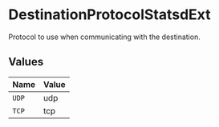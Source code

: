 # DestinationProtocolStatsdExt

Protocol to use when communicating with the destination.


## Values

| Name  | Value |
| ----- | ----- |
| `UDP` | udp   |
| `TCP` | tcp   |
